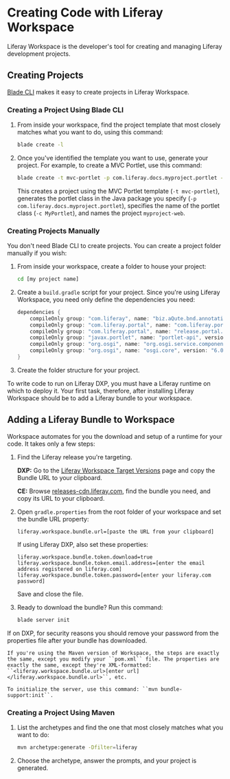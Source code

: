 # Creating Code with Liferay Workspace

Liferay Workspace is the developer's tool for creating and managing Liferay development projects. 

## Creating Projects

[Blade CLI](../blade-cli/installing-and-updating-blade-cli.md) makes it easy to create projects in Liferay Workspace. 

### Creating a Project Using Blade CLI

1. From inside your workspace, find the project template that most closely matches what you want to do, using this command: 

   ```bash
   blade create -l
   ```

1. Once you've identified the template you want to use, generate your project. For example, to create a MVC Portlet, use this command: 

   ```bash
   blade create -t mvc-portlet -p com.liferay.docs.myproject.portlet -c MyPortlet myproject-web
   ```

   This creates a project using the MVC Portlet template (`-t mvc-portlet`), generates the portlet class in the Java package you specify (`-p com.liferay.docs.myproject.portlet`), specifies the name of the portlet class (`-c MyPortlet`), and names the project `myproject-web`. 

### Creating Projects Manually

You don't need Blade CLI to create projects. You can create a project folder manually if you wish: 

1. From inside your workspace, create a folder to house your project: 

   ```bash
   cd [my project name]
   ```

1. Create a `build.gradle` script for your project. Since you're using Liferay Workspace, you need only define the dependencies you need: 

   ```groovy
   dependencies {
       compileOnly group: "com.liferay", name: "biz.aQute.bnd.annotation", version: "4.2.0.LIFERAY-PATCHED-1"
       compileOnly group: "com.liferay.portal", name: "com.liferay.portal.kernel", version: "8.1.0"
       compileOnly group: "com.liferay.portal", name: "release.portal.api", version: "7.3.3-ga4"
       compileOnly group: "javax.portlet", name: "portlet-api", version: "3.0.0"
       compileOnly group: "org.osgi", name: "org.osgi.service.component.annotations", version: "1.3.0"
       compileOnly group: "org.osgi", name: "osgi.core", version: "6.0.0"
   }
   ```

1. Create the folder structure for your project. 

To write code to run on Liferay DXP, you must have a Liferay runtime on which to deploy it. Your first task, therefore, after installing Liferay Workspace should be to add a Liferay bundle to your workspace. 

## Adding a Liferay Bundle to Workspace

Workspace automates for you the download and setup of a runtime for your code. It takes only a few steps: 

1. Find the Liferay release you're targeting. 

   **DXP:** Go to the [Liferay Workspace Target Versions](https://help.liferay.com/hc/en-us/articles/360041818312) page and copy the Bundle URL to your clipboard. 

   **CE:** Browse [releases-cdn.liferay.com](https://releases-cdn.liferay.com), find the bundle you need, and copy its URL to your clipboard. 

1. Open `gradle.properties` from the root folder of your workspace and set the bundle URL property: 

   ```properties
   liferay.workspace.bundle.url=[paste the URL from your clipboard]
   ```

   If using Liferay DXP, also set these properties: 

   ```properties
   liferay.workspace.bundle.token.download=true
   liferay.workspace.bundle.token.email.address=[enter the email address registered on liferay.com]
   liferay.workspace.bundle.token.password=[enter your liferay.com password]
   ```

   Save and close the file. 

1. Ready to download the bundle? Run this command: 

   ```bash
   blade server init
   ```

If on DXP, for security reasons you should remove your password from the properties file after your bundle has downloaded. 

```tip::
If you're using the Maven version of Workspace, the steps are exactly the same, except you modify your ``pom.xml`` file. The properties are exactly the same, except they're XML-formatted: ``<liferay.workspace.bundle.url>[enter url]</liferay.workspace.bundle.url>``, etc. 

To initialize the server, use this command: ``mvn bundle-support:init``. 
```

### Creating a Project Using Maven

1. List the archetypes and find the one that most closely matches what you want to do: 

   ```bash
   mvn archetype:generate -Dfilter=liferay
   ```

1. Choose the archetype, answer the prompts, and your project is generated. 

